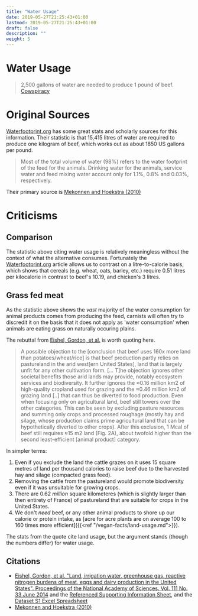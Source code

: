 ```yaml
---
title: "Water Usage"
date: 2019-05-27T21:25:43+01:00
lastmod: 2019-05-27T21:25:43+01:00
draft: false
description: ""
weight: 5
---
```


# Water Usage

> 2,500 gallons of water are needed to produce 1 pound of beef. [Cowspiracy](http://www.cowspiracy.com/facts)

# Original Sources
[Waterfootprint.org](https://waterfootprint.org/en/water-footprint/product-water-footprint/water-footprint-crop-and-animal-products/) has some great stats and scholarly sources for this information.
Their statistic is that 15,415 litres of water are required to produce one kilogram of beef, which works out as about 1850 US gallons per pound.

> Most of the total volume of water (98%) refers to the water footprint of the feed for the animals. Drinking water for the animals, service water and feed mixing water account only for 1.1%, 0.8% and 0.03%, respectively.

Their primary source is [Mekonnen and Hoekstra (2010)](https://waterfootprint.org/media/downloads/Hoekstra-2014-Water-for-animal-products_1.pdf)

# Criticisms

## Comparison
The statistic above citing water usage is relatively meaningless without the context of what the alternative consumes.
Fortunately the [Waterfootprint.org](https://waterfootprint.org/en/water-footprint/product-water-footprint/water-footprint-crop-and-animal-products/) article allows us to contrast on a litre-to-calorie basis, which shows that cereals (e.g. wheat, oats, barley, etc.) require 0.51 litres per kilocalorie in contrast to beef's 10.19, and chicken's 3 litres.

## Grass fed meat
As the statistic above shows the _vast_ majority of the water consumption for animal products comes from producing the feed, carnists will often try to discredit it on the basis that it does not apply as 'water consumption' when animals are eating grass on naturally occuring plains.

The rebuttal from [Eishel, Gordon, et al.](https://www.pnas.org/content/111/33/11996.full) is worth quoting here.

> A possible objection to the [conclusion that beef uses 160x more land than potatoes/wheat/rice] is that beef production partly relies on pastureland in the arid west[ern United States], land that is largely unfit for any other cultivation form. [... T]he objection ignores other societal benefits those arid lands may provide, notably ecosystem services and biodiversity. It further ignores the ≈0.16 million km2 of high-quality cropland used for grazing and the ≈0.46 million km2 of grazing land [..] that can thus be diverted to food production. Even when focusing only on agricultural land, beef still towers over the other categories. This can be seen by excluding pasture resources and summing only crops and processed roughage (mostly hay and silage, whose production claims prime agricultural land that can be hypothetically diverted to other crops). After this exclusion, 1 Mcal of beef still requires ≈15 m2 land (Fig. 2A), about twofold higher than the second least-efficient [animal product] category.

In simpler terms:  

1. Even if you exclude the land the cattle grazes on it uses 15 square metres of land per thousand calories to raise beef due to the harvested hay and silage (compacted grass feed). 
2. Removing the cattle from the pastureland would promote biodiversity even if it was unsuitable for growing crops.
3. There are 0.62 _million_ square kilometeres (which is slightly larger than then entirety of France) of pastureland that are suitable for crops in the United States.
4. We don't _need_ beef, or any other animal products to shore up our calorie or protein intake, as [acre for acre plants are on average 100 to 160 times more efficient]({{<ref "/vegan-facts/land-usage.md">}}).

The stats from the quote cite land usage, but the argument stands (though the numbers differ) for water usage.


## Citations
 - [Eishel, Gordon, et al. "Land, irrigation water, greenhouse gas, reactive nitrogen burdens of meat, eggs and dairy production in the United States". Proceedings of the National Academy of Sciences. Vol. 111 No. 33 June 2014](https://www.pnas.org/content/111/33/11996.full) and the [Referenced Supporting Information Sheet](https://www.pnas.org/content/pnas/suppl/2014/07/19/1402183111.DCSupplemental/pnas.201402183SI.pdf), and the [Dataset S1 Excel Spreadsheet](http://www.pnas.org/lookup/suppl/doi:10.1073/pnas.1402183111/-/DCSupplemental/pnas.1402183111.sd01.xlsx)
 - [Mekonnen and Hoekstra (2010)](https://waterfootprint.org/media/downloads/Hoekstra-2014-Water-for-animal-products_1.pdf)